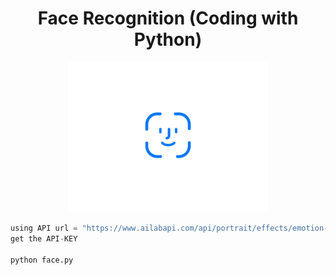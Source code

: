 <a> 
   <div align="center"> <h1>Face Recognition (Coding with Python)</h1> 
   <img border="0" src="/icon.gif" width="320" height="240" >
   </div>
</a>


``` python
using API url = "https://www.ailabapi.com/api/portrait/effects/emotion-editor"
get the API-KEY

python face.py

```
